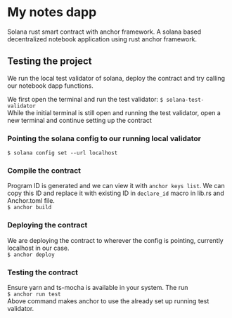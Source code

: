 # My notes dapp  
Solana rust smart contract with anchor framework. 
A solana based decentralized notebook application using rust anchor framework. 

## Testing the project  
We run the local test validator of solana, deploy the contract and try calling our notebook dapp 
functions.  

We first open the terminal and run the test validator:
`$ solana-test-validator`  
While the initial terminal is still open and running the test validator, open a new terminal and continue 
setting up the contract

### Pointing the solana config to our running local validator  
`$ solana config set --url localhost`  
### Compile the contract  
Program ID is generated and we can view it with `anchor keys list`. 
We can copy this ID and replace it with existing ID in `declare_id` macro in lib.rs and 
Anchor.toml file.  
`$ anchor build`  
### Deploying the contract  
We are deploying the contract to wherever the config is pointing, currently localhost in our case.  
`$ anchor deploy`  
### Testing the contract  
Ensure yarn and ts-mocha is available in your system. The run   
`$ anchor run test`  
Above command makes anchor to use the already set up running test validator.  
